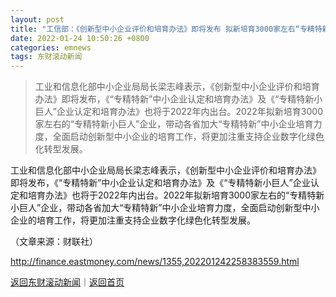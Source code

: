 ```yaml
---
layout: post
title: "工信部：《创新型中小企业评价和培育办法》即将发布 拟新培育3000家左右“专精特新小巨人”企业"
date: 2022-01-24 10:50:26 +0800
categories: emnews
tags: 东财滚动新闻
---
```

> 工业和信息化部中小企业局局长梁志峰表示，《创新型中小企业评价和培育办法》即将发布，《“专精特新”中小企业认定和培育办法》及《“专精特新小巨人”企业认定和培育办法》也将于2022年内出台。2022年拟新培育3000家左右的“专精特新小巨人”企业，带动各省加大“专精特新”中小企业培育力度，全面启动创新型中小企业的培育工作，将更加注重支持企业数字化绿色化转型发展。

<p>工业和信息化部中小企业局局长梁志峰表示，《创新型中小企业评价和培育办法》即将发布，《“专精特新”中小企业认定和培育办法》及《“专精特新小巨人”企业认定和培育办法》也将于2022年内出台。2022年拟新培育3000家左右的“专精特新小巨人”企业，带动各省加大“专精特新”中小企业培育力度，全面启动创新型中小企业的培育工作，将更加注重支持企业数字化绿色化转型发展。</p><p class="em_media">（文章来源：财联社）</p>

<http://finance.eastmoney.com/news/1355,202201242258383559.html>

[返回东财滚动新闻](//finews.withounder.com/emnews/)｜[返回首页](//finews.withounder.com/)